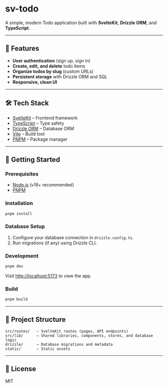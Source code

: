 # sv-todo

A simple, modern Todo application built with **SvelteKit**, **Drizzle ORM**, and **TypeScript**.

---

## 🚀 Features

- **User authentication** (sign up, sign in)
- **Create, edit, and delete** todo items
- **Organize todos by slug** (custom URLs)
- **Persistent storage** with Drizzle ORM and SQL
- **Responsive, clean UI**

---

## 🛠️ Tech Stack

- [SvelteKit](https://kit.svelte.dev/) – Frontend framework
- [TypeScript](https://www.typescriptlang.org/) – Type safety
- [Drizzle ORM](https://orm.drizzle.team/) – Database ORM
- [Vite](https://vitejs.dev/) – Build tool
- [PNPM](https://pnpm.io/) – Package manager

---

## 🏁 Getting Started

### Prerequisites

- [Node.js](https://nodejs.org/) (v18+ recommended)
- [PNPM](https://pnpm.io/)

### Installation

```bash
pnpm install
```

### Database Setup

1. Configure your database connection in `drizzle.config.ts`.
2. Run migrations (if any) using Drizzle CLI.

### Development

```bash
pnpm dev
```

Visit [http://localhost:5173](http://localhost:5173) to view the app.

### Build

```bash
pnpm build
```

---

## 📁 Project Structure

```text
src/routes/   – SvelteKit routes (pages, API endpoints)
src/lib/      – Shared libraries, components, stores, and database logic
drizzle/      – Database migrations and metadata
static/       – Static assets
```

---

## 📄 License

MIT
